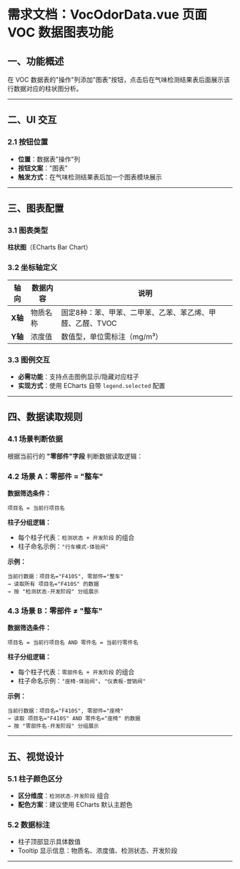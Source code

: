 
# 需求文档：VocOdorData.vue 页面 VOC 数据图表功能

## 一、功能概述
在 VOC 数据表的"操作"列添加"图表"按钮，点击后在气味检测结果表后面展示该行数据对应的柱状图分析。

---

## 二、UI 交互

### 2.1 按钮位置
- **位置**：数据表"操作"列
- **按钮文案**："图表" 
- **触发方式**：在气味检测结果表后加一个图表模块展示

---

## 三、图表配置

### 3.1 图表类型
**柱状图**（ECharts Bar Chart）

### 3.2 坐标轴定义
| 轴向 | 数据内容 | 说明 |
|------|---------|------|
| **X轴** | 物质名称 | 固定8种：苯、甲苯、二甲苯、乙苯、苯乙烯、甲醛、乙醛、TVOC |
| **Y轴** | 浓度值 | 数值型，单位需标注（mg/m³） |

### 3.3 图例交互
- **必需功能**：支持点击图例显示/隐藏对应柱子
- **实现方式**：使用 ECharts 自带 `legend.selected` 配置

---

## 四、数据读取规则

### 4.1 场景判断依据
根据当前行的 **"零部件"字段** 判断数据读取逻辑：

### 4.2 场景 A：零部件 = "整车"
**数据筛选条件：**
```
项目名 = 当前行项目名
```

**柱子分组逻辑：**
- 每个柱子代表：`检测状态 + 开发阶段` 的组合
- 柱子命名示例：`"行车模式-体验阀"`

**示例：**
```
当前行数据：项目名="F410S", 零部件="整车"
→ 读取所有 项目名="F410S" 的数据
→ 按 "检测状态-开发阶段" 分组展示
```

### 4.3 场景 B：零部件 ≠ "整车"
**数据筛选条件：**
```
项目名 = 当前行项目名 AND 零件名 = 当前行零件名
```

**柱子分组逻辑：**
- 每个柱子代表：`零部件名 + 开发阶段` 的组合
- 柱子命名示例：`"座椅-体验阀"`、`"仪表板-营销阀"`

**示例：**
```
当前行数据：项目名="F410S", 零部件="座椅"
→ 读取 项目名="F410S" AND 零件名="座椅" 的数据
→ 按 "零部件名-开发阶段" 分组展示
```

---

## 五、视觉设计

### 5.1 柱子颜色区分
- **区分维度**：`检测状态-开发阶段` 组合
- **配色方案**：建议使用 ECharts 默认主题色

### 5.2 数据标注
- 柱子顶部显示具体数值
- Tooltip 显示信息：物质名、浓度值、检测状态、开发阶段

---




